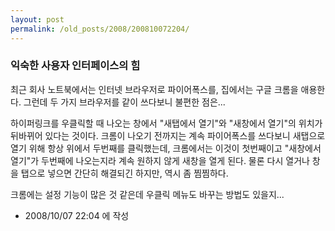 ```yaml
---
layout: post
permalink: /old_posts/2008/200810072204/
---
```


### 익숙한 사용자 인터페이스의 힘

최근 회사 노트북에서는 인터넷 브라우저로 파이어폭스를, 집에서는 구글 크롬을 애용한다.
그런데 두 가지 브라우저를 같이 쓰다보니 불편한 점은...

하이퍼링크를 우클릭할 때 나오는 창에서 "새탭에서 열기"와 "새창에서 열기"의 위치가 뒤바뀌어 있다는 것이다.
크롬이 나오기 전까지는 계속 파이어폭스를 쓰다보니 새탭으로 열기 위해 항상 위에서 두번째를 클릭했는데, 크롬에서는 이것이 첫번째이고 "새창에서 열기"가 두번째에 나오는지라 계속 원하지 않게 새창을 열게 된다.
물론 다시 열거나 창을 탭으로 넣으면 간단히 해결되긴 하지만, 역시 좀 찜찜하다.

크롬에는 설정 기능이 많은 것 같은데 우클릭 메뉴도 바꾸는 방법도 있을지...





- 2008/10/07 22:04 에 작성
